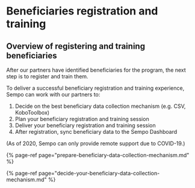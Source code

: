 # Beneficiaries registration and training

## Overview of registering and training beneficiaries

After our partners have identified beneficiaries for the program, the next step is to register and train them. 

To deliver a successful beneficiary registration and training experience, Sempo can  work with our partners to:

1. Decide on the best beneficiary data collection mechanism \(e.g. CSV, KoboToolbox\)
2. Plan your beneficiary registration and training session
3. Deliver your beneficiary registration and training session
4. After registration, sync beneficiary data to the Sempo Dashboard

\(As of 2020, Sempo can only provide remote support due to COVID-19.\)

{% page-ref page="prepare-beneficiary-data-collection-mechanism.md" %}

{% page-ref page="decide-your-beneficiary-data-collection-mechanism.md" %}



